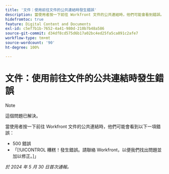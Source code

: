 ```yaml
---
title: '文件：使用前往文件的公共連結時發生錯誤'
description: 當使用者按一下前往 Workfront 文件的公共連結時，他們可能會看到錯誤。
hidefromtoc: true
feature: Digital Content and Documents
exl-id: c5ef7b1b-7652-4a41-980d-210b7b48a586
source-git-commit: d34df8cd575d6b17a02bc4ed25fa5ca891c2afe7
workflow-type: tm+mt
source-wordcount: '90'
ht-degree: 100%

---
```


# 文件：使用前往文件的公共連結時發生錯誤

>[!NOTE]
>
>這個問題已解決。

當使用者按一下前往 Workfront 文件的公共連結時，他們可能會看到以下一項錯誤：

* 500 錯誤
* 「[!UICONTROL 糟糕！發生錯誤。請聯絡 Workfront，以便我們找出問題並加以修正。]」


_於 2024 年 5 月 30 日首次通報。_
